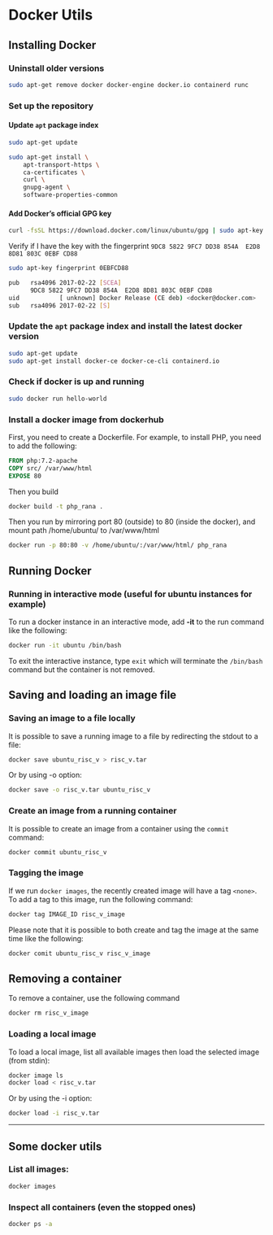 # Docker Utils
## Installing Docker
### Uninstall older versions
```sh
sudo apt-get remove docker docker-engine docker.io containerd runc
````
### Set up the repository
#### Update ```apt``` package index
```sh
sudo apt-get update

sudo apt-get install \
    apt-transport-https \
    ca-certificates \
    curl \
    gnupg-agent \
    software-properties-common
```
#### Add Docker’s official GPG key
```sh
curl -fsSL https://download.docker.com/linux/ubuntu/gpg | sudo apt-key add -
```
Verify if I have the key with the fingerprint ```9DC8 5822 9FC7 DD38 854A  E2D8 8D81 803C 0EBF CD88```
```sh
sudo apt-key fingerprint 0EBFCD88

pub   rsa4096 2017-02-22 [SCEA]
      9DC8 5822 9FC7 DD38 854A  E2D8 8D81 803C 0EBF CD88
uid           [ unknown] Docker Release (CE deb) <docker@docker.com>
sub   rsa4096 2017-02-22 [S]
```
### Update the ```apt``` package index and install the latest docker version
```sh
sudo apt-get update
sudo apt-get install docker-ce docker-ce-cli containerd.io
```
### Check if docker is up and running
```sh
sudo docker run hello-world
```

### Install a docker image from dockerhub
First, you need to create a Dockerfile. For example, to install PHP, you need to add the following:
```Dockerfile
FROM php:7.2-apache
COPY src/ /var/www/html
EXPOSE 80
```
Then you build
```sh
docker build -t php_rana .
```

Then you run by mirroring port 80 (outside) to 80 (inside the docker), and mount path /home/ubuntu/ to /var/www/html
```sh
docker run -p 80:80 -v /home/ubuntu/:/var/www/html/ php_rana
```

## Running Docker
### Running in interactive mode (useful for ubuntu instances for example)
To run a docker instance in an interactive mode, add **-it** to the run command like the following:
```sh
docker run -it ubuntu /bin/bash
```
To exit the interactive instance, type ```exit``` which will terminate the ```/bin/bash``` command but the container is not removed.

## Saving and loading an image file
### Saving an image to a file locally
It is possible to save a running image to a file by redirecting the stdout to a file:
```sh
docker save ubuntu_risc_v > risc_v.tar
```
Or by using -o option:
```sh
docker save -o risc_v.tar ubuntu_risc_v
```
### Create an image from a running container
It is possible to create an image from a container using the ```commit``` command:
```sh
docker commit ubuntu_risc_v
```
### Tagging the image
If we run ```docker images```, the recently created image will have a tag ```<none>```. To add a tag to this image, run the following command:
```sh
docker tag IMAGE_ID risc_v_image
```
Please note that it is possible to both create and tag the image at the same time like the following:
```sh
docker comit ubuntu_risc_v risc_v_image
```
## Removing a container
To remove a container, use the following command
```sh
docker rm risc_v_image
```
### Loading a local image
To load a local image, list all available images then load the selected image (from stdin):
```sh
docker image ls
docker load < risc_v.tar
```
Or by using the -i option:
```sh
docker load -i risc_v.tar
```
---
## Some docker utils
### List all images:
```sh
docker images
```
### Inspect all containers (even the stopped ones)
```sh
docker ps -a
```



